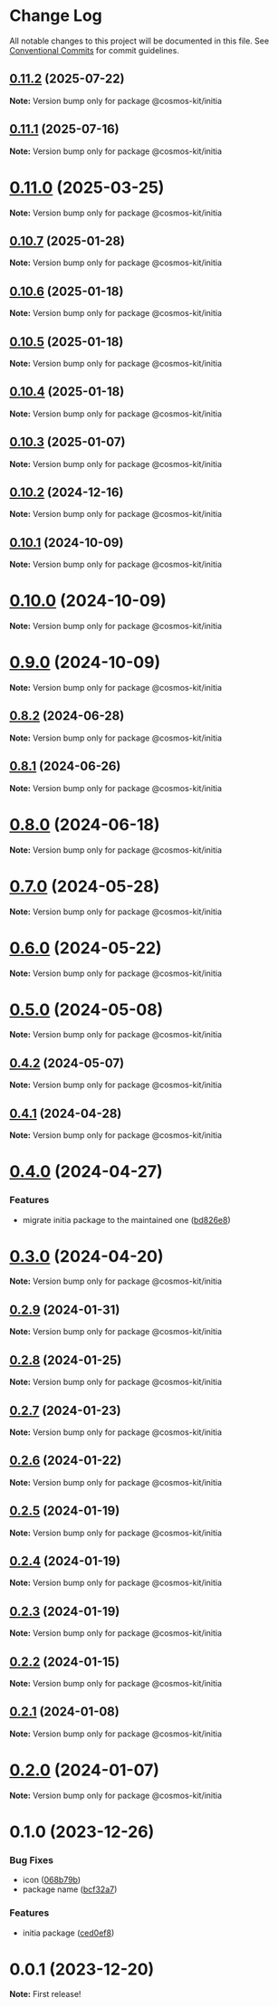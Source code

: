 # Change Log

All notable changes to this project will be documented in this file.
See [Conventional Commits](https://conventionalcommits.org) for commit guidelines.

## [0.11.2](https://github.com/hyperweb-io/cosmos-kit/compare/@cosmos-kit/initia@0.11.1...@cosmos-kit/initia@0.11.2) (2025-07-22)

**Note:** Version bump only for package @cosmos-kit/initia





## [0.11.1](https://github.com/hyperweb-io/cosmos-kit/compare/@cosmos-kit/initia@0.11.0...@cosmos-kit/initia@0.11.1) (2025-07-16)

**Note:** Version bump only for package @cosmos-kit/initia





# [0.11.0](https://github.com/hyperweb-io/cosmos-kit/compare/@cosmos-kit/initia@0.10.7...@cosmos-kit/initia@0.11.0) (2025-03-25)

**Note:** Version bump only for package @cosmos-kit/initia

## [0.10.7](https://github.com/hyperweb-io/cosmos-kit/compare/@cosmos-kit/initia@0.10.6...@cosmos-kit/initia@0.10.7) (2025-01-28)

**Note:** Version bump only for package @cosmos-kit/initia

## [0.10.6](https://github.com/hyperweb-io/cosmos-kit/compare/@cosmos-kit/initia@0.10.5...@cosmos-kit/initia@0.10.6) (2025-01-18)

**Note:** Version bump only for package @cosmos-kit/initia

## [0.10.5](https://github.com/hyperweb-io/cosmos-kit/compare/@cosmos-kit/initia@0.10.4...@cosmos-kit/initia@0.10.5) (2025-01-18)

**Note:** Version bump only for package @cosmos-kit/initia

## [0.10.4](https://github.com/hyperweb-io/cosmos-kit/compare/@cosmos-kit/initia@0.10.3...@cosmos-kit/initia@0.10.4) (2025-01-18)

**Note:** Version bump only for package @cosmos-kit/initia

## [0.10.3](https://github.com/hyperweb-io/cosmos-kit/compare/@cosmos-kit/initia@0.10.2...@cosmos-kit/initia@0.10.3) (2025-01-07)

**Note:** Version bump only for package @cosmos-kit/initia

## [0.10.2](https://github.com/hyperweb-io/cosmos-kit/compare/@cosmos-kit/initia@0.10.1...@cosmos-kit/initia@0.10.2) (2024-12-16)

**Note:** Version bump only for package @cosmos-kit/initia

## [0.10.1](https://github.com/hyperweb-io/cosmos-kit/compare/@cosmos-kit/initia@0.10.0...@cosmos-kit/initia@0.10.1) (2024-10-09)

**Note:** Version bump only for package @cosmos-kit/initia

# [0.10.0](https://github.com/hyperweb-io/cosmos-kit/compare/@cosmos-kit/initia@0.9.0...@cosmos-kit/initia@0.10.0) (2024-10-09)

**Note:** Version bump only for package @cosmos-kit/initia

# [0.9.0](https://github.com/hyperweb-io/cosmos-kit/compare/@cosmos-kit/initia@0.8.2...@cosmos-kit/initia@0.9.0) (2024-10-09)

**Note:** Version bump only for package @cosmos-kit/initia

## [0.8.2](https://github.com/hyperweb-io/cosmos-kit/compare/@cosmos-kit/initia@0.8.1...@cosmos-kit/initia@0.8.2) (2024-06-28)

**Note:** Version bump only for package @cosmos-kit/initia

## [0.8.1](https://github.com/hyperweb-io/cosmos-kit/compare/@cosmos-kit/initia@0.8.0...@cosmos-kit/initia@0.8.1) (2024-06-26)

**Note:** Version bump only for package @cosmos-kit/initia

# [0.8.0](https://github.com/hyperweb-io/cosmos-kit/compare/@cosmos-kit/initia@0.7.0...@cosmos-kit/initia@0.8.0) (2024-06-18)

**Note:** Version bump only for package @cosmos-kit/initia

# [0.7.0](https://github.com/hyperweb-io/cosmos-kit/compare/@cosmos-kit/initia@0.6.0...@cosmos-kit/initia@0.7.0) (2024-05-28)

**Note:** Version bump only for package @cosmos-kit/initia

# [0.6.0](https://github.com/hyperweb-io/cosmos-kit/compare/@cosmos-kit/initia@0.5.0...@cosmos-kit/initia@0.6.0) (2024-05-22)

**Note:** Version bump only for package @cosmos-kit/initia

# [0.5.0](https://github.com/hyperweb-io/cosmos-kit/compare/@cosmos-kit/initia@0.4.2...@cosmos-kit/initia@0.5.0) (2024-05-08)

**Note:** Version bump only for package @cosmos-kit/initia

## [0.4.2](https://github.com/hyperweb-io/cosmos-kit/compare/@cosmos-kit/initia@0.4.1...@cosmos-kit/initia@0.4.2) (2024-05-07)

**Note:** Version bump only for package @cosmos-kit/initia

## [0.4.1](https://github.com/hyperweb-io/cosmos-kit/compare/@cosmos-kit/initia@0.4.0...@cosmos-kit/initia@0.4.1) (2024-04-28)

**Note:** Version bump only for package @cosmos-kit/initia

# [0.4.0](https://github.com/hyperweb-io/cosmos-kit/compare/@cosmos-kit/initia@0.3.0...@cosmos-kit/initia@0.4.0) (2024-04-27)

### Features

- migrate initia package to the maintained one ([bd826e8](https://github.com/hyperweb-io/cosmos-kit/commit/bd826e84494e4ccf8867a5a24e7c5dd45e7e8ac0))

# [0.3.0](https://github.com/hyperweb-io/cosmos-kit/compare/@cosmos-kit/initia@0.2.9...@cosmos-kit/initia@0.3.0) (2024-04-20)

**Note:** Version bump only for package @cosmos-kit/initia

## [0.2.9](https://github.com/hyperweb-io/cosmos-kit/compare/@cosmos-kit/initia@0.2.8...@cosmos-kit/initia@0.2.9) (2024-01-31)

**Note:** Version bump only for package @cosmos-kit/initia

## [0.2.8](https://github.com/hyperweb-io/cosmos-kit/compare/@cosmos-kit/initia@0.2.7...@cosmos-kit/initia@0.2.8) (2024-01-25)

**Note:** Version bump only for package @cosmos-kit/initia

## [0.2.7](https://github.com/hyperweb-io/cosmos-kit/compare/@cosmos-kit/initia@0.2.6...@cosmos-kit/initia@0.2.7) (2024-01-23)

**Note:** Version bump only for package @cosmos-kit/initia

## [0.2.6](https://github.com/hyperweb-io/cosmos-kit/compare/@cosmos-kit/initia@0.2.5...@cosmos-kit/initia@0.2.6) (2024-01-22)

**Note:** Version bump only for package @cosmos-kit/initia

## [0.2.5](https://github.com/hyperweb-io/cosmos-kit/compare/@cosmos-kit/initia@0.2.4...@cosmos-kit/initia@0.2.5) (2024-01-19)

**Note:** Version bump only for package @cosmos-kit/initia

## [0.2.4](https://github.com/hyperweb-io/cosmos-kit/compare/@cosmos-kit/initia@0.2.3...@cosmos-kit/initia@0.2.4) (2024-01-19)

**Note:** Version bump only for package @cosmos-kit/initia

## [0.2.3](https://github.com/hyperweb-io/cosmos-kit/compare/@cosmos-kit/initia@0.2.2...@cosmos-kit/initia@0.2.3) (2024-01-19)

**Note:** Version bump only for package @cosmos-kit/initia

## [0.2.2](https://github.com/hyperweb-io/cosmos-kit/compare/@cosmos-kit/initia@0.2.1...@cosmos-kit/initia@0.2.2) (2024-01-15)

**Note:** Version bump only for package @cosmos-kit/initia

## [0.2.1](https://github.com/hyperweb-io/cosmos-kit/compare/@cosmos-kit/initia@0.2.0...@cosmos-kit/initia@0.2.1) (2024-01-08)

**Note:** Version bump only for package @cosmos-kit/initia

# [0.2.0](https://github.com/hyperweb-io/cosmos-kit/compare/@cosmos-kit/initia@0.1.0...@cosmos-kit/initia@0.2.0) (2024-01-07)

**Note:** Version bump only for package @cosmos-kit/initia

# 0.1.0 (2023-12-26)

### Bug Fixes

- icon ([068b79b](https://github.com/hyperweb-io/cosmos-kit/commit/068b79bfb66a030ec11578a8d351107732030811))
- package name ([bcf32a7](https://github.com/hyperweb-io/cosmos-kit/commit/bcf32a7e60ca74ff19c222f7dc01aabe877d665a))

### Features

- initia package ([ced0ef8](https://github.com/hyperweb-io/cosmos-kit/commit/ced0ef8f4d2e0b1f6dd815003dc351f8eda39d6a))

# 0.0.1 (2023-12-20)

**Note:** First release!
